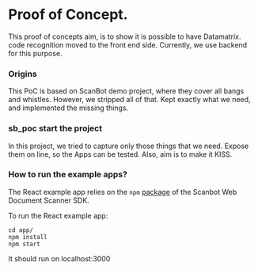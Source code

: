 # Proof of Concept.
This proof of concepts aim, is to show it is possible to have Datamatrix. code recognition moved to the
front end side. Currently, we use backend for this purpose. 

### Origins
This PoC is based on ScanBot demo project, where they cover all bangs and whistles. However, we stripped all of that.
Kept exactly what we need, and implemented the missing things.

### sb_poc start the project
In this project, we tried to capture only those things that we need.
Expose them on line, so the Apps can be tested. Also, aim is to make it KISS.

### How to run the example apps?
The React example app relies on the `npm` [package](https://www.npmjs.com/package/scanbot-web-sdk)
of the Scanbot Web Document Scanner SDK.

To run the React example app:
```
cd app/
npm install
npm start
```
It should run on localhost:3000